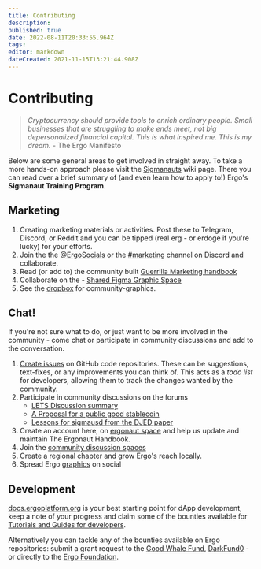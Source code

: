 ```yaml
---
title: Contributing
description: 
published: true
date: 2022-08-11T20:33:55.964Z
tags: 
editor: markdown
dateCreated: 2021-11-15T13:21:44.908Z
---
```


# Contributing
> *Cryptocurrency should provide tools to enrich ordinary people. Small businesses that are struggling to make ends meet, not big depersonalized financial capital. This is what inspired me. This is my dream.* - The Ergo Manifesto


Below are some general areas to get involved in straight away. To take a more hands-on approach please visit the [Sigmanauts](/en/Ergo/Contributing/Sigmanauts) wiki page. There you can read over a brief summary of (and even learn how to apply to!) Ergo's **Sigmanaut Training Program**.
## Marketing

1. Creating marketing materials or activities. Post these to Telegram, Discord, or Reddit and you can be tipped (real erg - or erdoge if you're lucky) for your efforts. 
2. Join the the [@ErgoSocials](https://t.me/ErgoSocials) or the [#marketing](https://discord.gg/TBFXMzha7X) channel on Discord and collaborate. 
3. Read (or add to) the community built [Guerrilla Marketing handbook](https://ergonaut.space/en/Guides/Guerrilla-Marketing)
4. Collaborate on the - [Shared Figma Graphic Space](https://www.figma.com/file/pd92vgB3xNFThaacIKodYs/Guide-ID?node-id=1%3A756)
5. See the [dropbox](https://www.dropbox.com/sh/jionpgnj89eod2f/AAC5S1vnOwO3gm2vRYOmDBQ-a?dl=0) for community-graphics. 

## Chat!

If you're not sure what to do, or just want to be more involved in the community - come chat or participate in community discussions and add to the conversation. 


1. [Create issues](https://docs.github.com/en/issues/tracking-your-work-with-issues/creating-an-issue) on GitHub code repositories. These can be suggestions, text-fixes, or any improvements you can think of. This acts as a *todo list* for developers, allowing them to track the changes wanted by the community. 
2. Participate in community discussions on the forums
	-	[LETS Discussion summary](https://www.ergoforum.org/t/lets-discussion-summary/3492)
	- [A Proposal for a public good stablecoin](https://www.ergoforum.org/t/a-proposal-for-a-public-good-stablecoin/3432)
	- [Lessons for sigmausd from the DJED paper](https://www.ergoforum.org/t/lessons-for-sigmausd-from-the-djed-paper/2345)
3. Create an account here, on [ergonaut space](https://ergonaut.space/register) and help us update and maintain The Ergonaut Handbook. 
4. Join the [community discussion spaces](https://github.com/glasgowm148/awesome-ergo/blob/master/pages/community.md)
5. Create a regional chapter and grow Ergo's reach locally.
6. Spread Ergo [graphics](https://photos.app.goo.gl/HUMnfRjyFDyHSPhHA) on social



## Development

[docs.ergoplatform.org](http://docs.ergoplatform.org/) is your best starting point for dApp development, keep a note of your progress and claim some of the bounties available for [Tutorials and Guides for developers](https://github.com/ergoplatform/grow-ergo/issues/15). 

Alternatively you can tackle any of the bounties available on Ergo repositories: submit a grant request to the [Good Whale Fund](https://github.com/ergoplatform/grow-ergo/issues/13), [DarkFund0](https://github.com/ergoplatform/grow-ergo/issues/1) - or directly to the [Ergo Foundation](mailto:team@ergoplatform.org). 



